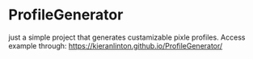 # ProfileGenerator
just a simple project that generates custamizable pixle profiles.
Access example through: https://kieranlinton.github.io/ProfileGenerator/
